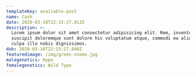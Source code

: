 ```yaml
---
templateKey: available-post
name: Cash
date: 2020-03-18T22:15:27.813Z
description: >-
  Lorem ipsum dolor sit amet consectetur adipisicing elit. Rem, inventore
  suscipit doloremque sunt dolore hic voluptatum atque, commodi ea aliquam nulla
  culpa illo nobis dignissimos.
dob: 2020-03-18T22:15:27.840Z
featuredimage: /img/green-snake.jpg
malegenetics: Hypo
femalegenetics: Wild Type
---
```


